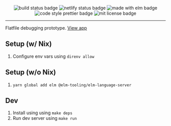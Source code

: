 <p align="center">
  <img alt="build status badge" src="https://github.com/hansjhoffman/crispy-critters/actions/workflows/main.yml/badge.svg?branch=main" />
  <img alt="netlify status badge" src="https://api.netlify.com/api/v1/badges/90e779a4-f481-48eb-98d0-e47ab7d278e8/deploy-status" />
  <img alt="made with elm badge" src="https://img.shields.io/badge/%3C%2F%3E-Elm-%230074c1.svg" />
  <img alt="code style prettier badge" src="https://img.shields.io/badge/code_style-prettier-ff69b4.svg?style=flat" />
  <img alt="mit license badge" src="https://img.shields.io/badge/License-MIT-blue.svg" />
</p>

---

Flatfile debugging prototype. [View app](https://venerable-fenglisu-8c0f2c.netlify.app)

## Setup (w/ Nix)

1. Configure env vars using `direnv allow`

## Setup (w/o Nix)

1. `yarn global add elm @elm-tooling/elm-language-server`

## Dev

1. Install using using `make deps`
2. Run dev server using `make run`
